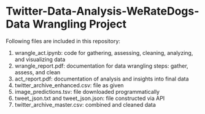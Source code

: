 # Twitter-Data-Analysis-WeRateDogs- Data Wrangling Project
Following files are included in this repository:

1. wrangle_act.ipynb: code for gathering, assessing, cleaning, analyzing, and visualizing data
2. wrangle_report.pdf: documentation for data wrangling steps: gather, assess, and clean
3. act_report.pdf: documentation of analysis and insights into final data
4. twitter_archive_enhanced.csv: file as given
5. image_predictions.tsv: file downloaded programmatically
6. tweet_json.txt and tweet_json.json: file constructed via API
7. twitter_archive_master.csv: combined and cleaned data
